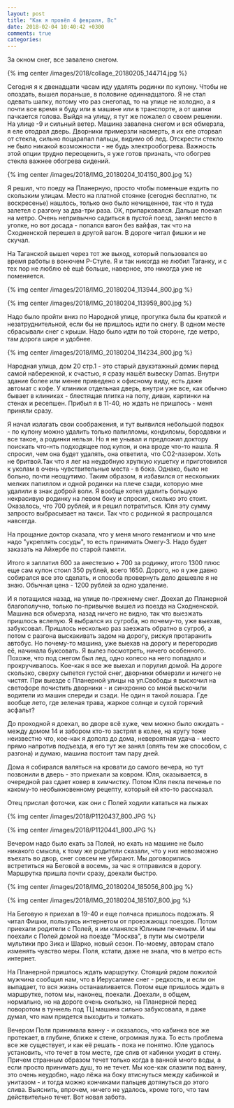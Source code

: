```yaml
---
layout: post
title: "Как я провёл 4 февраля, Вс"
date: 2018-02-04 10:40:42 +0300
comments: true
categories: 
---
```

За окном снег, все завалено снегом.

{% img center /images/2018/collage_20180205_144714.jpg %}

Сегодня я к двенадцати часам иду удалять родинки по купону. Чтобы не опоздать, вышел пораньше, в половине одиннадцатого. Я не стал одевать шапку, потому что раз снегопад, то на улице не холодно, а я почти все время я буду или в машине или в транспорте, а от шапки пачкается голова. Выйдя на улицу, я тут же пожалел о своем решении. На улице -9 и сильный ветер. Машина завалена снегом и вся обмерзла, я еле отодрал дверь. Дворники примерзли насмерть, я их еле оторвал от стекла, сильно поцарапал пальцы, видимо об лед. Отскрести стекло не было никакой возможности -  не будь электрообогрева. Важность этой опции трудно переоценить, я уже готов признать, что обогрев стекла важнее обогрева сидений.

{% img center /images/2018/IMG_20180204_104150_800.jpg %}

Я решил, что поеду на Планерную, просто чтобы поменьше ездить по скользким улицам. Место на платной стоянке (сегодня бесплатно, тк воскресенье) нашлось, только оно было нечищенное, так что я туда залетел с разгону за два-три раза. ОК, припарковался. Дальше поехал на метро. Очень непривычно садиться в пустой поезд, занял место в уголке, но вот досада - попался вагон без вайфая, так что на Сходненской перешел в другой вагон. В дороге читал фишки и не скучал.

На Таганской вышел через тот же выход, который пользовался во время работы в вонючем Р-Стуле. Я и так никогда не любил Таганку, и с тех пор не люблю её ещё больше, наверное, это никогда уже не поменяется.

{% img center /images/2018/IMG_20180204_113944_800.jpg %}

{% img center /images/2018/IMG_20180204_113959_800.jpg %}

Надо было пройти вниз по Народной улице, прогулка была бы краткой и незатруднительной, если бы не пришлось идти по снегу. В одном месте сбрасывали снег с крыши. Надо было идти по той стороне, где метро, там дорога шире и удобнее. 

{% img center /images/2018/IMG_20180204_114234_800.jpg %}

Народная улица, дом 20 стр.1 - это старый двухэтажный домик перед самой набережной, к счастью, я сразу нашёл вывеску Damas. Внутри здание более или менее приведено к офисному виду, есть даже автомат с кофе. У клиники отдельная дверь, внутри уже все, как обычно бывает в клиниках - блестящая плитка на полу, диван, картинки на стенах и ресепшен. Прибыл я в 11-40, но ждать не пришлось - меня приняли сразу.

Я начал излагать свои соображения, и тут выявился небольшой подвох - по купону можно удалить только папилломы, кондиломы, бородавки и все такое, а родинки нельзя. Но я не унывал и предложил доктору поискать что-нть подходящее под купон, и она вроде что-то нашла. Я спросил, чем она будет удалять, она ответила, что CO2-лазером. Хоть не бритвой.Так что я лег на неудобную хрупкую кушетку и приготовился к уколам в очень чувствительные места - в бока. Однако, было не больно, почти неощутимо. Таким образом, я избавился от нескольких мелких папиллом и одной родинки на плече  сзади, которую мне удалили в знак доброй воли. Я вообще хотел удалить большую некрасивую родинку на левом боку и спросил, сколько это стоит. Оказалось, что 700 рублей, и я решил потратиться. Юля эту сумму запросто выбрасывает на такси. Так что с родинкой я распрощался навсегда.

На прощание доктор сказала, что у меня много гемангиом и что мне надо "укреплять сосуды", то есть принимать Омегу-3. Надо будет заказать на Айхербе по старой памяти. 

Итого я заплатил 600 за анестезию + 700 за родинку, итого 1300 плюс еще сам купон стоил 350 рублей, всего 1650. Дорого, но я уже давно собирался все это сделать, и способа провернуть дело дешевле я не знаю. Обычная цена - 1200 рублей за одно удаление.

И я потащился назад, на улице по-прежнему снег. Доехал до Планерной благополучно, только по-привычке вышел из поезда на Сходненской. Машина вся обмерзла, назад ничего не видно, так что выезжать пришлось вслепую. Я выбрался из сугроба, но почему-то, уже выехав, забуксовал. Пришлось несколько раз заезжать обратно в сугроб, а потом с разгона выскакивать задом на дорогу, рискуя протаранить автобус. Но почему-то машина, уже выехав на дорогу и перегородив её, начинала буксовать. Я вылез посмотреть, ничего особенного. Похоже, что под снегом был лед, одно колесо на него попадало и прокручивалось. Кое-как я все же выехал и порулил домой. На дороге скользко, сверху сыпется густой снег, дворники обмерзли и ничего не чистят. При выезде с Планерной улицы на ул.Свободы я выскочил на светофоре почистить дворники - и синхронно со мной выскочили водители из машин спереди и сзади. Не один я такой лошара. Где вообще лето, где зеленая трава, жаркое солнце и сухой горячий асфальт?

До проходной я доехал, во дворе всё хуже, чем можно было ожидать - между домом 14 и забором кто-то застрял в колее, на кругу тоже неизвестно что, кое-как я дополз до дома, невероятная удача - место прямо напротив подъезда, я его тут же занял (опять тем же способом, с разгона) и думаю, машина постоит там пару дней. 

Дома я собирался валяться на кровати до самого вечера, но тут позвонили в дверь - это приехали за ковром. Юля, оказывается, в очередной раз сдает ковер в химчистку. Потом Юля пекла печенье по какому-то необыкновенному рецепту, который ей кто-то рассказал.

Отец прислал фоточки, как они с Полей ходили кататься на лыжах

{% img center /images/2018/P1120437_800.JPG %}

{% img center /images/2018/P1120441_800.JPG %}

Вечером надо было ехать за Полей, но ехать на машине не было никакого смысла, к тому же родители сказали, что у них невозможно въехать во двор, снег совсем не убирают. Мы договорились встретиться на Беговой в восемь, за час я отправился в дорогу. Маршрутка пришла почти сразу, доехали быстро.

{% img center /images/2018/IMG_20180204_185056_800.jpg %}

{% img center /images/2018/IMG_20180204_185107_800.jpg %}

На Беговую я приехал в 19-40 и еще полчаса пришлось подожать. Я читал Фишки, пользуясь интернетом от проезжающх поездов. Потом приехали родители с Полей, я им кланялся Юлиным печеньем. И мы поехали с Полей домой на поезде "Москва", в пути мы смотрели мультики про Зика и Шарко, новый сезон. По-моему, авторам стало изменять чувство меры. Поля, кстати, даже не знала, что в метро есть интернет.

На Планерной пришлось ждать маршрутку. Стоящий рядом пожилой мужчина сообщил нам, что в Иерусалиме снег - редкость, и если он выпадает, то вся жизнь останавливается. Потом еще пришлось ждать в маршрутке, потом мы, наконец, поехали. Доехали, в общем, нормально, но на дороге очень скользко, на Планерной перед поворотом в туннель под ТЦ машина сильно забуксовала, я даже думал, что нам придется выходить и толкать.

Вечером Поля принимала ванну - и оказалось, что кабинка все же протекает, в глубине, ближе к стене, огромная лужа. То есть проблема все же существует, и как её решать - пока не понятно. Юле удалось установить, что течет в том месте, где слив от кабинки уходит в стену. Причем странным образом  течет только когда в ванной много воды, а если просто принимать душ, то не течет. Мы кое-как слазили под ванну, это очень неудобно, надо лёжа на боку втиснуться между кабинкой и унитазом -  и тогда можно кончиками пальцев дотянуться до этого слива. Выяснить, впрочем, ничего не удалось, кроме того, что там действительно течет. Вот новая забота.